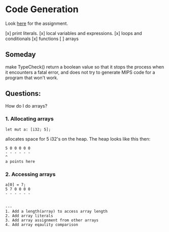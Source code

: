 # Code Generation
Look [here](https://www.cs.southern.edu/halterman/Courses/Winter2025/415/Assignments/codegen.html) for the assignment.

[x] print literals.
[x] local variables and expressions.
[x] loops and conditionals
[x] functions
[ ] arrays

## Someday
make TypeCheck() return a boolean value so that it stops the process when it encounters a fatal error, and does not try to generate MIPS code for a program that won't work.

## Questions:
How do I do arrays?
### 1. Allocating arrays
```
let mut a: [i32; 5];
```
allocates space for 5 i32's on the heap.
The heap looks like this then:
```
5 0 0 0 0 0 
- - - - - -
^
a points here
```
### 2. Accessing arrays
```
a[0] = 7;
5 7 0 0 0 0
- - - - - - 


---
1. Add a length(array) to access array length
2. Add array literals
3. Add array assignment from other arrays
4. Add array eqaulity comparison